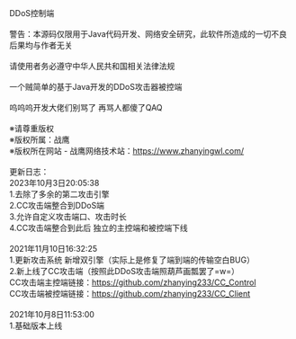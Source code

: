 DDoS控制端<br>
<br>
警告：本源码仅限用于Java代码开发、网络安全研究，此软件所造成的一切不良后果均与作者无关<br>
<br>
请使用者务必遵守中华人民共和国相关法律法规<br>
<br>
一个贼简单的基于Java开发的DDoS攻击器被控端<br>
<br>
呜呜呜开发大佬们别骂了 再骂人都傻了QAQ<br>
<br>
                                                ※请尊重版权<br>
                                                ※版权所属：战鹰<br>
                                                ※版权所在网站 - 战鹰网络技术站：https://www.zhanyingwl.com/<br>
<br>
更新日志：
<br>
2023年10月3日20:05:38<br>
1.去除了多余的第二攻击引擎<br>
2.CC攻击端整合到DDoS端<br>
3.允许自定义攻击端口、攻击时长<br>
4.CC攻击端整合到此后 独立的主控端和被控端下线<br>
<br>
2021年11月10日16:32:25<br>
1.更新攻击系统 新增双引擎（实际上是修复了端到端的传输空白BUG）<br>
2.新上线了CC攻击端（按照此DDoS攻击端照葫芦画瓢罢了=w=）<br>
  CC攻击端主控端链接：https://github.com/zhanying233/CC_Control<br>
  CC攻击端被控端链接：https://github.com/zhanying233/CC_Client<br>
<br>
2021年10月8日11:53:00<br>
1.基础版本上线<br>